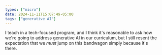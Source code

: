 ```yaml
---
types: ["micro"]
date: 2024-11-11T15:07:49-05:00
tags: ["generative AI"]
---
```

I teach in a tech-focused program, and I think it's reasonable to ask how we're going to address generative AI in our curriculum, but I still resent the expectation that we *must* jump on this bandwagon simply because it's there.
